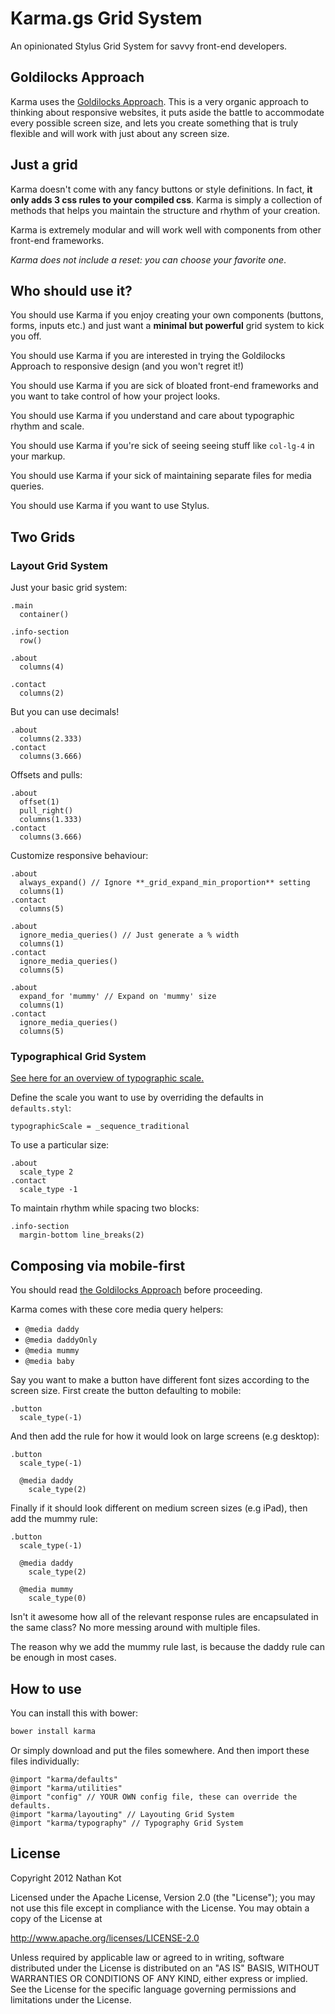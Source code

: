 # Karma.gs Grid System

An opinionated Stylus Grid System for savvy front-end developers.

## Goldilocks Approach

Karma uses the [Goldilocks Approach][goldilocks]. This is a very organic
approach to thinking about responsive websites, it puts aside the battle to
accommodate every possible screen size, and lets you create something that is
truly flexible and will work with just about any screen size.

## Just a grid

Karma doesn't come with any fancy buttons or style definitions. In fact, **it 
only adds 3 css rules to your compiled css**. Karma is simply a collection of 
methods that helps you maintain the structure and rhythm of your creation.

Karma is extremely modular and will work well with components from other
front-end frameworks.

_Karma does not include a reset: you can choose your favorite one_.

## Who should use it?

You should use Karma if you enjoy creating your own components (buttons,
forms, inputs etc.) and just want a **minimal but powerful** grid system to
kick you off.

You should use Karma if you are interested in trying the Goldilocks Approach
to responsive design (and you won't regret it!)

You should use Karma if you are sick of bloated front-end frameworks and you
want to take control of how your project looks.

You should use Karma if you understand and care about typographic rhythm and scale.

You should use Karma if you're sick of seeing seeing stuff like `col-lg-4` in 
your markup.

You should use Karma if your sick of maintaining separate files for media
queries.

You should use Karma if you want to use Stylus.

## Two Grids

### Layout Grid System

Just your basic grid system:

``` stylus
.main
  container()

.info-section
  row()

.about
  columns(4)

.contact
  columns(2)
```

But you can use decimals!

``` stylus
.about
  columns(2.333)
.contact
  columns(3.666)
```

Offsets and pulls:

``` stylus
.about
  offset(1)
  pull_right()
  columns(1.333)
.contact
  columns(3.666)
```

Customize responsive behaviour:

``` stylus
.about
  always_expand() // Ignore **_grid_expand_min_proportion** setting
  columns(1)
.contact
  columns(5)
```

``` stylus
.about
  ignore_media_queries() // Just generate a % width
  columns(1)
.contact
  ignore_media_queries()
  columns(5)
```

``` stylus
.about
  expand_for 'mummy' // Expand on 'mummy' size
  columns(1)
.contact
  ignore_media_queries()
  columns(5)
```

### Typographical Grid System

[See here for an overview of typographic scale.][type]

Define the scale you want to use by overriding the defaults in
`defaults.styl`:

``` stylus
typographicScale = _sequence_traditional
```

To use a particular size:

``` stylus
.about
  scale_type 2
.contact
  scale_type -1
```

To maintain rhythm while spacing two blocks:

``` stylus
.info-section
  margin-bottom line_breaks(2)
```

## Composing via mobile-first

You should read [the Goldilocks Approach][goldilocks] before proceeding.

Karma comes with these core media query helpers:

- `@media daddy`
- `@media daddyOnly`
- `@media mummy`
- `@media baby`

Say you want to make a button have different font sizes according to the
screen size. First create the button defaulting to mobile:

``` stylus
.button
  scale_type(-1)
```

And then add the rule for how it would look on large screens (e.g desktop):

``` stylus
.button
  scale_type(-1)

  @media daddy
    scale_type(2)
```

Finally if it should look different on medium screen sizes (e.g iPad), then
add the mummy rule:

``` stylus
.button
  scale_type(-1)

  @media daddy
    scale_type(2)

  @media mummy
    scale_type(0)
```

Isn't it awesome how all of the relevant response rules are encapsulated in
the same class? No more messing around with multiple files.

The reason why we add the mummy rule last, is because the daddy rule can be
enough in most cases.

## How to use

You can install this with bower:

``` sh
bower install karma
```

Or simply download and put the files somewhere. And then import these files
individually:

``` stylus
@import "karma/defaults"
@import "karma/utilities"
@import "config" // YOUR OWN config file, these can override the defaults.
@import "karma/layouting" // Layouting Grid System
@import "karma/typography" // Typography Grid System
```

## License

Copyright 2012 Nathan Kot

Licensed under the Apache License, Version 2.0 (the "License");
you may not use this file except in compliance with the License.
You may obtain a copy of the License at

   <http://www.apache.org/licenses/LICENSE-2.0>

Unless required by applicable law or agreed to in writing, software
distributed under the License is distributed on an "AS IS" BASIS,
WITHOUT WARRANTIES OR CONDITIONS OF ANY KIND, either express or implied.
See the License for the specific language governing permissions and
limitations under the License.

[type]: http://lamb.cc/typograph/
[goldilocks]: http://goldilocksapproach.com/
